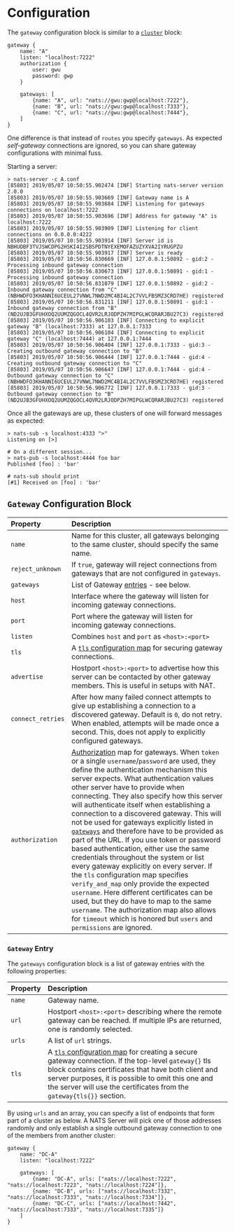 # Configuration

The `gateway` configuration block is similar to a [`cluster`](../clustering/cluster_config.md) block:

```text
gateway {
    name: "A"
    listen: "localhost:7222"
    authorization {
        user: gwu
        password: gwp
    }

    gateways: [
        {name: "A", url: "nats://gwu:gwp@localhost:7222"},
        {name: "B", url: "nats://gwu:gwp@localhost:7333"},
        {name: "C", url: "nats://gwu:gwp@localhost:7444"},
    ]
}
```

One difference is that instead of `routes` you specify `gateways`. As expected _self-gateway_ connections are ignored, so you can share gateway configurations with minimal fuss.

Starting a server:

```text
> nats-server -c A.conf
[85803] 2019/05/07 10:50:55.902474 [INF] Starting nats-server version 2.0.0
[85803] 2019/05/07 10:50:55.903669 [INF] Gateway name is A
[85803] 2019/05/07 10:50:55.903684 [INF] Listening for gateways connections on localhost:7222
[85803] 2019/05/07 10:50:55.903696 [INF] Address for gateway "A" is localhost:7222
[85803] 2019/05/07 10:50:55.903909 [INF] Listening for client connections on 0.0.0.0:4222
[85803] 2019/05/07 10:50:55.903914 [INF] Server id is NBHUDBF3TVJSWCDPG2HSKI4I2SBSPDTNYEXEMOFAZUZYXVA2IYRUGPZU
[85803] 2019/05/07 10:50:55.903917 [INF] Server is ready
[85803] 2019/05/07 10:50:56.830669 [INF] 127.0.0.1:50892 - gid:2 - Processing inbound gateway connection
[85803] 2019/05/07 10:50:56.830673 [INF] 127.0.0.1:50891 - gid:1 - Processing inbound gateway connection
[85803] 2019/05/07 10:50:56.831079 [INF] 127.0.0.1:50892 - gid:2 - Inbound gateway connection from "C" (NBHWDFO3KHANNI6UCEUL27VNWL7NWD2MC4BI4L2C7VVLFBSMZ3CRD7HE) registered
[85803] 2019/05/07 10:50:56.831211 [INF] 127.0.0.1:50891 - gid:1 - Inbound gateway connection from "B" (ND2UJB3GFUHXOQ2UUMZQGOCL4QVR2LRJODPZH7MIPGLWCQRARJBU27C3) registered
[85803] 2019/05/07 10:50:56.906103 [INF] Connecting to explicit gateway "B" (localhost:7333) at 127.0.0.1:7333
[85803] 2019/05/07 10:50:56.906104 [INF] Connecting to explicit gateway "C" (localhost:7444) at 127.0.0.1:7444
[85803] 2019/05/07 10:50:56.906404 [INF] 127.0.0.1:7333 - gid:3 - Creating outbound gateway connection to "B"
[85803] 2019/05/07 10:50:56.906444 [INF] 127.0.0.1:7444 - gid:4 - Creating outbound gateway connection to "C"
[85803] 2019/05/07 10:50:56.906647 [INF] 127.0.0.1:7444 - gid:4 - Outbound gateway connection to "C" (NBHWDFO3KHANNI6UCEUL27VNWL7NWD2MC4BI4L2C7VVLFBSMZ3CRD7HE) registered
[85803] 2019/05/07 10:50:56.906772 [INF] 127.0.0.1:7333 - gid:3 - Outbound gateway connection to "B" (ND2UJB3GFUHXOQ2UUMZQGOCL4QVR2LRJODPZH7MIPGLWCQRARJBU27C3) registered
```

Once all the gateways are up, these clusters of one will forward messages as expected:

```text
> nats-sub -s localhost:4333 ">"
Listening on [>]

# On a different session...
> nats-pub -s localhost:4444 foo bar
Published [foo] : 'bar'

# nats-sub should print 
[#1] Received on [foo] : 'bar'
```

## `Gateway` Configuration Block

| Property | Description |
| :--- | :--- |
| `name` | Name for this cluster, all gateways belonging to the same cluster, should specify the same name. |
| `reject_unknown` | If `true`, gateway will reject connections from gateways that are not configured in `gateways`. |
| `gateways` | List of Gateway [entries](#Gateway-Entry) - see below. |
| `host` | Interface where the gateway will listen for incoming gateway connections. |
| `port` | Port where the gateway will listen for incoming gateway connections. |
| `listen` | Combines `host` and `port` as `<host>:<port>` |
| `tls` | A [`tls` configuration map](../securing_nats/tls.md) for securing gateway connections. |
| `advertise` | Hostport `<host>:<port>` to advertise how this server can be contacted by other gateway members. This is useful in setups with NAT. |
| `connect_retries` | After how many failed connect attempts to give up establishing a connection to a discovered gateway. Default is `0`, do not retry. When enabled, attempts will be made once a second. This, does not apply to explicitly configured gateways. |
| `authorization` | [Authorization](../securing_nats/auth_intro/README.md#Authorization-Map) map for gateways. When `token` or a single `username`/`password` are used, they define the authentication mechanism this server expects. What authentication values other server have to provide when connecting. They also specify how this server will authenticate itself when establishing a connection to a discovered gateway. This will not be used for gateways explicitly listed in [`gateways`](#Gateway-Entry) and therefore have to be provided as part of the URL. If you use token or password based authentication, either use the same credentials throughout the system or list every gateway explicitly on every server. If the `tls` configuration map specifies `verify_and_map` only provide the expected `username`. Here different certificates can be used, but they do have to map to the same `username`. The authorization map also allows for `timeout` which is honored but `users` and `permissions` are ignored. |

### `Gateway` Entry

The `gateways` configuration block is a list of gateway entries with the following properties:

| Property | Description |
| :--- | :--- |
| `name` | Gateway name. |
| `url` | Hostport `<host>:<port>` describing where the remote gateway can be reached. If multiple IPs are returned, one is randomly selected. |
| `urls` | A list of `url` strings. |
| `tls` | A [`tls` configuration map](../securing_nats/tls.md) for creating a secure gateway connection. If the top-level `gateway{}` tls block contains certificates that have both client and server purposes, it is possible to omit this one and the server will use the certificates from the `gateway{tls{}}` section. |

By using `urls` and an array, you can specify a list of endpoints that form part of a cluster as below. A NATS Server will pick one of those addresses randomly and only establish a single outbound gateway connection to one of the members from another cluster:

```text
gateway {
    name: "DC-A"
    listen: "localhost:7222"

    gateways: [
        {name: "DC-A", urls: ["nats://localhost:7222", "nats://localhost:7223", "nats://localhost:7224"]},
        {name: "DC-B", urls: ["nats://localhost:7332", "nats://localhost:7333", "nats://localhost:7334"]},
        {name: "DC-C", urls: ["nats://localhost:7442", "nats://localhost:7333", "nats://localhost:7335"]}
    ]
}
```

